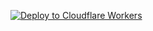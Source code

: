    [![Deploy to Cloudflare Workers](https://deploy.workers.cloudflare.com/button)](https://deploy.workers.cloudflare.com/?url=https://github.com/win877969/zona)

